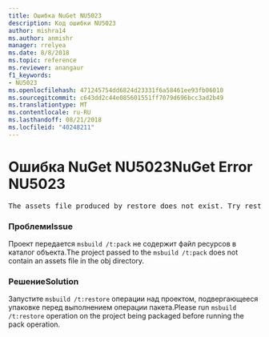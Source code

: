 ```yaml
---
title: Ошибка NuGet NU5023
description: Код ошибки NU5023
author: mishra14
ms.author: anmishr
manager: rrelyea
ms.date: 8/8/2018
ms.topic: reference
ms.reviewer: anangaur
f1_keywords:
- NU5023
ms.openlocfilehash: 471245754dd6824d23331f6a58461ee93fb06010
ms.sourcegitcommit: c643dd2c44e085601551ff7079d696bcc3ad2b49
ms.translationtype: MT
ms.contentlocale: ru-RU
ms.lasthandoff: 08/21/2018
ms.locfileid: "40248211"
---
```

# <a name="nuget-error-nu5023"></a><span data-ttu-id="9e4ce-103">Ошибка NuGet NU5023</span><span class="sxs-lookup"><span data-stu-id="9e4ce-103">NuGet Error NU5023</span></span>
<pre>The assets file produced by restore does not exist. Try restoring the project again. The expected location of the assets file is F:\project\obj\project.assets.json.</pre>

### <a name="issue"></a><span data-ttu-id="9e4ce-104">Проблеми</span><span class="sxs-lookup"><span data-stu-id="9e4ce-104">Issue</span></span>

<span data-ttu-id="9e4ce-105">Проект передается `msbuild /t:pack` не содержит файл ресурсов в каталог объекта.</span><span class="sxs-lookup"><span data-stu-id="9e4ce-105">The project passed to the `msbuild /t:pack` does not contain an assets file in the obj directory.</span></span>


### <a name="solution"></a><span data-ttu-id="9e4ce-106">Решение</span><span class="sxs-lookup"><span data-stu-id="9e4ce-106">Solution</span></span>

<span data-ttu-id="9e4ce-107">Запустите `msbuild /t:restore` операции над проектом, подвергающееся упаковке перед выполнением операции пакета.</span><span class="sxs-lookup"><span data-stu-id="9e4ce-107">Please run `msbuild /t:restore` operation on the project being packaged before running the pack operation.</span></span>

